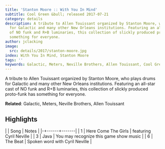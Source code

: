 ```yaml
---
title: 'Stanton Moore :: With You In Mind'
subtitle: Cool Green &bull; released 2017-07-21
category: details
description: A tribute to Allen Touissant organized by Stanton Moore, who plays drums
  for Galactic and many other New Orleans institutions. Featuring an all-star cast
  of NO funk and R+B luminaries, this collection of slickly produced proto-funk has
  something for everyone.
author: jclacking
image:
  src: details/2017/stanton-moore.jpg
index: With You In Mind, Stanton Moore
tags: ''
keywords: Galactic, Meters, Neville Brothers, Allen Touissant, Cool Green
---
```

A tribute to Allen Touissant organized by Stanton Moore, who plays drums for Galactic and many other New Orleans institutions. Featuring an all-star cast of NO funk and R+B luminaries, this collection of slickly produced proto-funk has something for everyone.<!--more-->

**Related**: Galactic, Meters, Neville Brothers, Allen Touissant

## Highlights

| | Song | Notes |
|-+------+-------|
| 1 | Here Come The Girls | featuring Cyril Neville |
| 3 | Java | You may recognize this game show music |
| 6 | The Beat | Spoken word with Cyril Neville |

